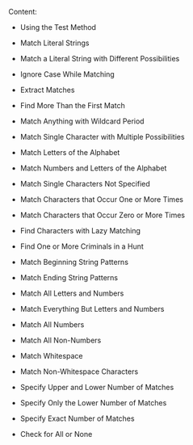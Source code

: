Content:

* Using the Test Method

* Match Literal Strings

* Match a Literal String with Different Possibilities

* Ignore Case While Matching

* Extract Matches

* Find More Than the First Match

* Match Anything with Wildcard Period

* Match Single Character with Multiple Possibilities

* Match Letters of the Alphabet

* Match Numbers and Letters of the Alphabet

* Match Single Characters Not Specified

* Match Characters that Occur One or More Times

* Match Characters that Occur Zero or More Times

* Find Characters with Lazy Matching

* Find One or More Criminals in a Hunt

* Match Beginning String Patterns

* Match Ending String Patterns

* Match All Letters and Numbers

* Match Everything But Letters and Numbers

* Match All Numbers

* Match All Non-Numbers

* Match Whitespace

* Match Non-Whitespace Characters

* Specify Upper and Lower Number of Matches

* Specify Only the Lower Number of Matches

* Specify Exact Number of Matches

* Check for All or None